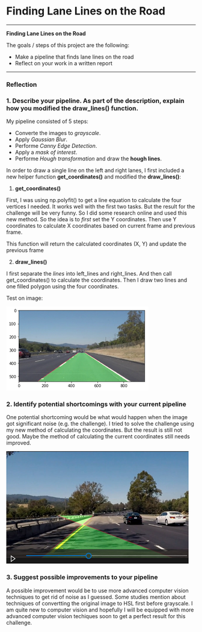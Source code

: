 # **Finding Lane Lines on the Road** 


---

**Finding Lane Lines on the Road**

The goals / steps of this project are the following:
* Make a pipeline that finds lane lines on the road
* Reflect on your work in a written report


[//]: # (Image References)

[image1]: ./assets/result.png

[image2]: ./assets/challenge_with_noise.png


---

### Reflection

### 1. Describe your pipeline. As part of the description, explain how you modified the draw_lines() function.


My pipeline consisted of 5 steps:

  * Converte the images to *grayscale*.
  * Apply *Gaussian Blur*.
  * Performe *Canny Edge Detection*.
  * Apply a *mask of interest*.
  * Performe *Hough transformation* and draw the **hough lines**.


    
In order to draw a single line on the left and right lanes, I first included a new helper function **get_coordinates()** and modified the **draw_lines()**:

  1. **get_coordinates()**
  
  First, I was using np.polyfit() to get a line equation to calculate the four vertices I needed. It works well with the first two tasks. But the result for the challenge will be very funny. So I did some research online and used this new method. So the idea is to *first* set the Y coordinates. Then use Y coordinates to calculate X coordinates based on current frame and previous frame. 
  
  This function will return the calculated coordinates (X, Y) and update the previous frame
  
  2. **draw_lines()**
  
  I first separate the *lines* into left_lines and right_lines. And then call get_coordinates() to calculate the coordinates. Then I draw two lines and one filled polygon using the four coordinates.

    

Test on image:


![alt text][image1]


### 2. Identify potential shortcomings with your current pipeline


One potential shortcoming would be what would happen when the image got significant noise (e.g. the challenge). I tried to solve the challenge using my new method of calculating the coordinates. But the result is still not good. Maybe the method of calculating the current coordinates still needs improved.

![alt text][image2]


### 3. Suggest possible improvements to your pipeline

A possible improvement would be to use more advanced computer vision techniques to get rid of noise as I guessed. Some studies mention about techniques of convertting the original image to HSL first before grayscale. I am quite new to computer vision and hopefully I will be equipped with more advanced computer vision techiques soon to get a perfect result for this challenge.

